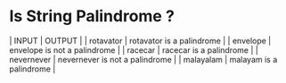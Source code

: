 # Is String Palindrome ?
|     INPUT     |             OUTPUT                |
|   rotavator   |   rotavator is a palindrome       |
|   envelope    |   envelope is not a palindrome    |
|   racecar     |   racecar is a palindrome         |
|   nevernever  |   nevernever is not a palindrome  |
|   malayalam   |   malayam is a palindrome         |
